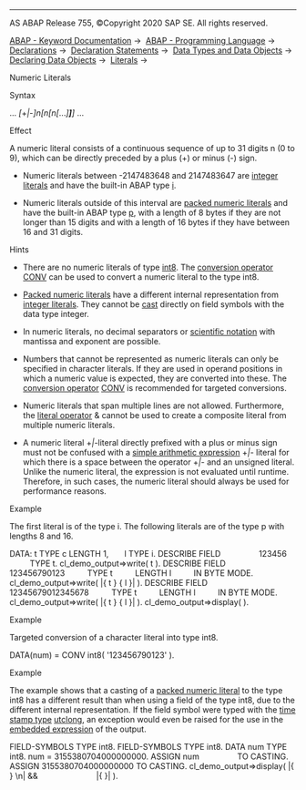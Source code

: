   

* * *

AS ABAP Release 755, ©Copyright 2020 SAP SE. All rights reserved.

[ABAP - Keyword Documentation](https://help.sap.com/doc/abapdocu_755_index_htm/7.55/en-US/abenabap.htm) →  [ABAP - Programming Language](https://help.sap.com/doc/abapdocu_755_index_htm/7.55/en-US/abenabap_reference.htm) →  [Declarations](https://help.sap.com/doc/abapdocu_755_index_htm/7.55/en-US/abendeclarations.htm) →  [Declaration Statements](https://help.sap.com/doc/abapdocu_755_index_htm/7.55/en-US/abenabap_declarations.htm) →  [Data Types and Data Objects](https://help.sap.com/doc/abapdocu_755_index_htm/7.55/en-US/abentypes_and_objects.htm) →  [Declaring Data Objects](https://help.sap.com/doc/abapdocu_755_index_htm/7.55/en-US/abenobjects_statements.htm) →  [Literals](https://help.sap.com/doc/abapdocu_755_index_htm/7.55/en-US/abenliteral.htm) → 

Numeric Literals

Syntax

... *\[*+*|*\-*\]*n*\[*n*\[*n*\[*...*\]**\]**\]* ...

Effect

A numeric literal consists of a continuous sequence of up to 31 digits n (0 to 9), which can be directly preceded by a plus (+) or minus (\-) sign.

-   Numeric literals between -2147483648 and 2147483647 are [integer literals](https://help.sap.com/doc/abapdocu_755_index_htm/7.55/en-US/abeninteger_literal_glosry.htm "Glossary Entry") and have the built-in ABAP type [i](https://help.sap.com/doc/abapdocu_755_index_htm/7.55/en-US/abenbuiltin_types_numeric.htm).

-   Numeric literals outside of this interval are [packed numeric literals](https://help.sap.com/doc/abapdocu_755_index_htm/7.55/en-US/abenpacked_number_literal_glosry.htm "Glossary Entry") and have the built-in ABAP type [p](https://help.sap.com/doc/abapdocu_755_index_htm/7.55/en-US/abenbuiltin_types_numeric.htm), with a length of 8 bytes if they are not longer than 15 digits and with a length of 16 bytes if they have between 16 and 31 digits.

Hints

-   There are no numeric literals of type [int8](https://help.sap.com/doc/abapdocu_755_index_htm/7.55/en-US/abenbuiltin_types_numeric.htm). The [conversion operator](https://help.sap.com/doc/abapdocu_755_index_htm/7.55/en-US/abenconversion_operator_glosry.htm "Glossary Entry") [CONV](https://help.sap.com/doc/abapdocu_755_index_htm/7.55/en-US/abenconstructor_expression_conv.htm) can be used to convert a numeric literal to the type int8.

-   [Packed numeric literals](https://help.sap.com/doc/abapdocu_755_index_htm/7.55/en-US/abenpacked_number_literal_glosry.htm "Glossary Entry") have a different internal representation from [integer literals](https://help.sap.com/doc/abapdocu_755_index_htm/7.55/en-US/abeninteger_literal_glosry.htm "Glossary Entry"). They cannot be [cast](https://help.sap.com/doc/abapdocu_755_index_htm/7.55/en-US/abencast_casting_glosry.htm "Glossary Entry") directly on field symbols with the data type integer.

-   In numeric literals, no decimal separators or [scientific notation](https://help.sap.com/doc/abapdocu_755_index_htm/7.55/en-US/abenscientific_notation_glosry.htm "Glossary Entry") with mantissa and exponent are possible.

-   Numbers that cannot be represented as numeric literals can only be specified in character literals. If they are used in operand positions in which a numeric value is expected, they are converted into these. The [conversion operator](https://help.sap.com/doc/abapdocu_755_index_htm/7.55/en-US/abenconversion_operator_glosry.htm "Glossary Entry") [CONV](https://help.sap.com/doc/abapdocu_755_index_htm/7.55/en-US/abenconstructor_expression_conv.htm) is recommended for targeted conversions.

-   Numeric literals that span multiple lines are not allowed. Furthermore, the [literal operator](https://help.sap.com/doc/abapdocu_755_index_htm/7.55/en-US/abenliteral_operator.htm) & cannot be used to create a composite literal from multiple numeric literals.

-   A numeric literal +*|*\-literal directly prefixed with a plus or minus sign must not be confused with a [simple arithmetic expression](https://help.sap.com/doc/abapdocu_755_index_htm/7.55/en-US/abapcompute_arith.htm) +*|*\- literal for which there is a space between the operator +*|*\- and an unsigned literal. Unlike the numeric literal, the expression is not evaluated until runtime. Therefore, in such cases, the numeric literal should always be used for performance reasons.

Example

The first literal is of the type i. The following literals are of the type p with lengths 8 and 16.

DATA: t TYPE c LENGTH 1,
      l TYPE i.
DESCRIBE FIELD
                123456
         TYPE t.
cl\_demo\_output=>write( t ).
DESCRIBE FIELD
               123456790123
         TYPE t
         LENGTH l
         IN BYTE MODE.
cl\_demo\_output=>write( |{ t } { l }| ).
DESCRIBE FIELD
               12345679012345678
         TYPE t
         LENGTH l
         IN BYTE MODE.
cl\_demo\_output=>write( |{ t } { l }| ).
cl\_demo\_output=>display( ).

Example

Targeted conversion of a character literal into type int8.

DATA(num) = CONV int8( '123456790123' ).

Example

The example shows that a casting of a [packed numeric literal](https://help.sap.com/doc/abapdocu_755_index_htm/7.55/en-US/abenpacked_number_literal_glosry.htm "Glossary Entry") to the type int8 has a different result than when using a field of the type int8, due to the different internal representation. If the field symbol <fs2> were typed with the [time stamp type](https://help.sap.com/doc/abapdocu_755_index_htm/7.55/en-US/abentimestamp_type_glosry.htm "Glossary Entry") [utclong](https://help.sap.com/doc/abapdocu_755_index_htm/7.55/en-US/abenbuiltin_types_date_time.htm), an exception would even be raised for the use in the [embedded expression](https://help.sap.com/doc/abapdocu_755_index_htm/7.55/en-US/abenembedded_expression_glosry.htm "Glossary Entry") of the output.

FIELD-SYMBOLS <fs1> TYPE int8.
FIELD-SYMBOLS <fs2> TYPE int8.
DATA num TYPE int8.
num = 3155380704000000000.
ASSIGN num                 TO <fs1> CASTING.
ASSIGN 3155380704000000000 TO <fs2> CASTING.
cl\_demo\_output=>display( |{ <fs1> } \\n| &&
                         |{ <fs2> }| ).